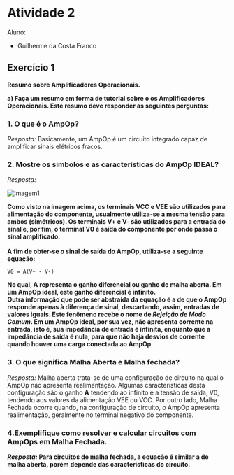 # Atividade 2
Aluno: 
* Guilherme da Costa Franco

## Exercício 1

<b>Resumo sobre Amplificadores Operacionais.</b><br>

<b>a) Faça um resumo em forma de tutorial sobre o os Amplificadores Operacionais. Este
resumo deve responder as seguintes perguntas:</b><br>


### <b>1. O que é o AmpOp?</b><br>
  *Resposta:* Basicamente, um AmpOp é um circuito integrado capaz de amplificar sinais elétricos fracos.</b><br>
  
### <b>2. Mostre os simbolos e as características do AmpOp IDEAL?</b><br>
  *Resposta:* 
  
  ![imagem1](https://user-images.githubusercontent.com/61738767/115885309-392e9a00-a426-11eb-87bb-e7fc54085abf.png)
  
<b>Como visto na imagem acima, os terminais VCC e VEE são utilizados para alimentação do componente, usualmente utiliza-se a mesma tensão para ambos (simétricos). Os terminais V+ e V- são utilizados para a entrada do sinal e, por fim, o terminal V0 é saída do componente por onde passa o sinal amplificado.</b><br>  
<b>A fim de obter-se o sinal de saída do AmpOp, utiliza-se a seguinte equação:</b><br>
```
V0 = A(V+ - V-)
```
<b>No qual, **A** representa o **ganho diferencial** ou ganho de malha aberta. Em um AmpOp ideal, este ganho diferencial é infinito.</b><br>
<b>Outra informação que pode ser abstraida da equação é a de que o AmpOp responde apenas à diferença de sinal, descartando, assim, entradas de valores iguais. Este fenômeno recebe o nome de *Rejeição de Modo Comum*. Em um AmpOp ideal, por sua vez, não apresenta corrente na entrada, isto é, sua impedância de entrada é infinita, enquanto que a impedância de saída é nula, para que não haja desvios de corrente quando houver uma carga conectada ao AmpOp.</b><br>

### <b>3. O que significa **Malha Aberta** e **Malha fechada**?</b><br>
  *Resposta:* Malha aberta trata-se de uma configuração de circuito na qual o AmpOp não apresenta realimentação. Algumas características desta configuração são o ganho **A** tendendo ao infinito e a tensão de saída, V0, tendendo aos valores da alimentação VEE ou VCC. Por outro lado, Malha Fechada ocorre quando, na configuração de circuito, o AmpOp apresenta realimentação, geralmente no terminal negativo do componente.</b><br>

### <b>4.Exemplifique como resolver e calcular circuitos com AmpOps em Malha Fechada.</b><br>
<b>*Resposta:* Para circuitos de malha fechada, a equação é similar a de malha aberta, porém depende das características do circuito.
